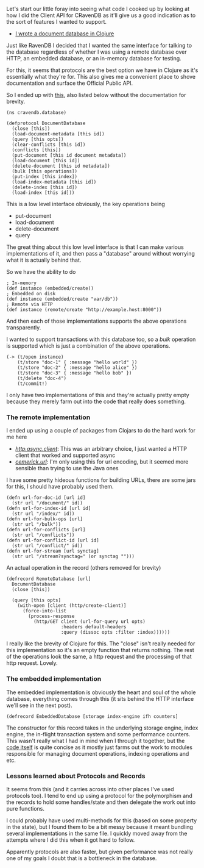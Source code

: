 Let's start our little foray into seeing what code I cooked up by looking at how I did the Client API for CRavenDB as it'll give us a good indication as to the sort of features I wanted to support.

- [I wrote a document database in Clojure](/entries/i-wrote-a-document-database-in-clojure.html)

Just like RavenDB I decided that I wanted the same interface for talking to the database regardless of whether I was using a remote database over HTTP, an embedded database, or an in-memory database for testing.

For this, it seems that protocols are the best option we have in Clojure as it's essentially what they're for. This also gives me a convenient place to shove documentation and surface the Official Public API.

So I ended up with [this](https://github.com/robashton/cravendb/blob/80314f64f25ff4af8906e7d3117cec9566d80ed0/src/cravendb/database.clj), also listed below without the documentation for brevity.

    (ns cravendb.database)

    (defprotocol DocumentDatabase
      (close [this])
      (load-document-metadata [this id])
      (query [this opts])
      (clear-conflicts [this id])
      (conflicts [this])
      (put-document [this id document metadata])
      (load-document [this id])
      (delete-document [this id metadata])
      (bulk [this operations])
      (put-index [this index])
      (load-index-metadata [this id])
      (delete-index [this id])
      (load-index [this id]))

This is a low level interface obviously, the key operations being

  - put-document
  - load-document
  - delete-document
  - query

The great thing about this low level interface is that I can make various implementations of it, and then pass a "database" around without worrying what it is actually behind that.

So we have the ability to do

    ; In-memory
    (def instance (embedded/create))
    ; Embedded on disk
    (def instance (embedded/create "var/db"))
    ; Remote via HTTP
    (def instance (remote/create "http://example.host:8000"))

And then each of those implementations supports the above operations transparently.

I wanted to support transactions with this database too, so a *bulk* operation is supported which is just a combination of the above operations.

    (-> (t/open instance)
        (t/store "doc-1" { :message "hello world" })
        (t/store "doc-2" { :message "hello alice" })
        (t/store "doc-3" { :message "hello bob" })
        (t/delete "doc-4")
        (t/commit!)

I only have two implementations of this and they're actually pretty empty because they merely farm out into the code that really does something.

### The remote implementation

I ended up using a couple of packages from Clojars to do the hard work for me here

- *[http.async.client](https://github.com/neotyk/http.async.client)*: This was an arbitrary choice, I just wanted a HTTP client that worked and supported async
- *[cemerick.url](https://github.com/cemerick/url)*: I'm only using this for url encoding, but it seemed more sensible than trying to use the Java ones

I have some pretty hideous functions for building URLs, there are some jars for this, I should have probably used them.

    (defn url-for-doc-id [url id]
      (str url "/document/" id))
    (defn url-for-index-id [url id]
      (str url "/index/" id))
    (defn url-for-bulk-ops [url]
      (str url "/bulk"))
    (defn url-for-conflicts [url]
      (str url "/conflicts"))
    (defn url-for-conflict-id [url id]
      (str url "/conflict/" id))
    (defn url-for-stream [url synctag]
      (str url "/stream?synctag=" (or synctag "")))

An actual operation in the record (others removed for brevity)

    (defrecord RemoteDatabase [url]
      DocumentDatabase
      (close [this])

      (query [this opts]
        (with-open [client (http/create-client)]
          (force-into-list
            (process-response
              (http/GET client (url-for-query url opts)
                        :headers default-headers
                        :query (dissoc opts :filter :index))))))

I really like the brevity of Clojure for this. The "close" isn't really needed for this implementation so it's an empty function that returns nothing. The rest of the operations look the same, a http request and the processing of that http request. Lovely.

### The embedded implementation

The embedded implementation is obviously the heart and soul of the whole database, everything comes through this (it sits behind the HTTP interface we'll see in the next post).

    (defrecord EmbeddedDatabase [storage index-engine ifh counters]

The constructor for this record takes in the underlying storage engine, index engine, the in-flight transaction system and some performance counters. This wasn't really what I had in mind when I through it together, but the [code itself](https://github.com/robashton/cravendb/blob/master/src/cravendb/embedded.clj#L24) is quite concise as it mostly just farms out the work to modules responsible for managing document operations, indexing operations and etc.

### Lessons learned about Protocols and Records

It seems from this (and it carries across into other places I've used protocols too). I tend to end up using a protocol for the polymorphism and the records to hold some handles/state and then delegate the work out into pure functions.

I could probably have used multi-methods for this (based on some property in the state), but I found them to be a bit messy because it meant bundling several implementations in the same file. I quickly moved away from the attempts where I did this when it got hard to follow.

Apparently protocols are also faster, but given performance was not really one of my goals I doubt that is a bottleneck in the database.





